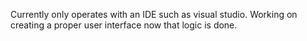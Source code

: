 Currently only operates with an IDE such as visual studio. Working on creating a proper user interface now that logic is done.
